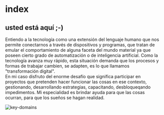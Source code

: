 # index
usted está aquí ;-)
-----------------------------------------------------------------------------------------------

Entiendo a la tecnología como una extensión del lenguaje humano que nos permite conectarnos a través de dispositivos y programas, 
que tratan de emular el comportamiento de alguna faceta del mundo material ya que poseen cierto grado de  automatización o de  inteligencia artificial. 
Como la tecnología avanza muy rápido, esta situación demanda que los procesos y formas de trabajar cambien, se adapten, 
es lo que llamamos "transformación digital".  
En mi caso disfruto del enorme desafío que significa participar en proyectos que pretenden hacer funcionar las cosas en ese contexto, 
gestionando, desarrollando estrategias, capacitando, desbloqueqando impedimentos. Mi especialidad es brindar ayuda para que las cosas ocurran, 
para que los sueños se hagan realidad.

<img alt="key-domains" src="https://github.com/mdingianna/index/assets/4071171/2d3a804d-ebb0-477c-84c8-d4afcb6372b2">

